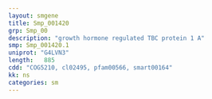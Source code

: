 ```yaml
---
layout: smgene
title: Smp_001420
grp: Smp_00
description: "growth hormone regulated TBC protein 1 A"
smp: Smp_001420.1
uniprot: "G4LVN3"
length:   885
cdd: "COG5210, cl02495, pfam00566, smart00164"
kk: ns
categories: sm
---
```

